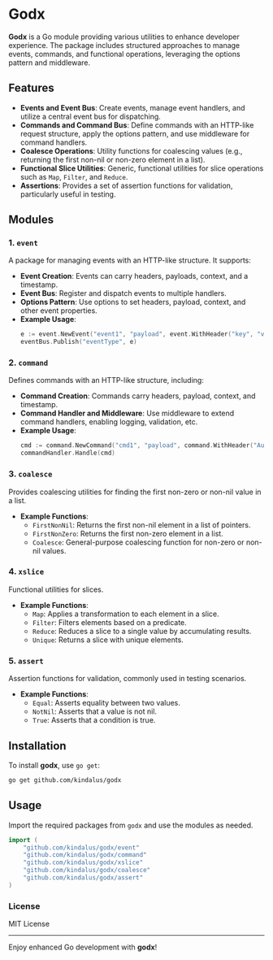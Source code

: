 
# Godx

**Godx** is a Go module providing various utilities to enhance developer experience. The package includes structured approaches to manage events, commands, and functional operations, leveraging the options pattern and middleware.

## Features

- **Events and Event Bus**: Create events, manage event handlers, and utilize a central event bus for dispatching.
- **Commands and Command Bus**: Define commands with an HTTP-like request structure, apply the options pattern, and use middleware for command handlers.
- **Coalesce Operations**: Utility functions for coalescing values (e.g., returning the first non-nil or non-zero element in a list).
- **Functional Slice Utilities**: Generic, functional utilities for slice operations such as `Map`, `Filter`, and `Reduce`.
- **Assertions**: Provides a set of assertion functions for validation, particularly useful in testing.

## Modules

### 1. `event`
A package for managing events with an HTTP-like structure. It supports:
- **Event Creation**: Events can carry headers, payloads, context, and a timestamp.
- **Event Bus**: Register and dispatch events to multiple handlers.
- **Options Pattern**: Use options to set headers, payload, context, and other event properties.
- **Example Usage**:
  ```go
  e := event.NewEvent("event1", "payload", event.WithHeader("key", "value"))
  eventBus.Publish("eventType", e)
  ```

### 2. `command`
Defines commands with an HTTP-like structure, including:
- **Command Creation**: Commands carry headers, payload, context, and timestamp.
- **Command Handler and Middleware**: Use middleware to extend command handlers, enabling logging, validation, etc.
- **Example Usage**:
  ```go
  cmd := command.NewCommand("cmd1", "payload", command.WithHeader("Authorization", "token"))
  commandHandler.Handle(cmd)
  ```

### 3. `coalesce`
Provides coalescing utilities for finding the first non-zero or non-nil value in a list.
- **Example Functions**:
  - `FirstNonNil`: Returns the first non-nil element in a list of pointers.
  - `FirstNonZero`: Returns the first non-zero element in a list.
  - `Coalesce`: General-purpose coalescing function for non-zero or non-nil values.

### 4. `xslice`
Functional utilities for slices.
- **Example Functions**:
  - `Map`: Applies a transformation to each element in a slice.
  - `Filter`: Filters elements based on a predicate.
  - `Reduce`: Reduces a slice to a single value by accumulating results.
  - `Unique`: Returns a slice with unique elements.

### 5. `assert`
Assertion functions for validation, commonly used in testing scenarios.
- **Example Functions**:
  - `Equal`: Asserts equality between two values.
  - `NotNil`: Asserts that a value is not nil.
  - `True`: Asserts that a condition is true.

## Installation

To install **godx**, use `go get`:
```sh
go get github.com/kindalus/godx
```

## Usage

Import the required packages from `godx` and use the modules as needed.

```go
import (
    "github.com/kindalus/godx/event"
    "github.com/kindalus/godx/command"
    "github.com/kindalus/godx/xslice"
    "github.com/kindalus/godx/coalesce"
    "github.com/kindalus/godx/assert"
)
```

### License
MIT License

---
Enjoy enhanced Go development with **godx**!
